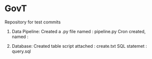 # GovT
Repository for test commits

1. Data Pipeline:
Created a .py file named : pipeline.py
Cron created, named : 

2. Database:
Created table script attached : create.txt
SQL statemet : query.sql
